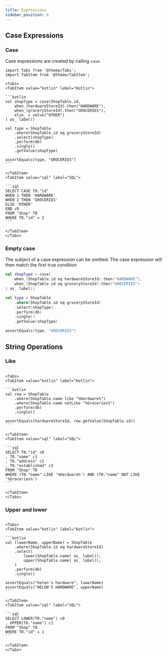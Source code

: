 ```yaml
---
title: Expressions
sidebar_position: 6
---
```

## Case Expressions
### Case

Case expressions are created by calling `case`.
````mdx-code-block
import Tabs from '@theme/Tabs';
import TabItem from '@theme/TabItem';

<Tabs>
<TabItem value="kotlin" label="Kotlin">

```kotlin
val shopType = case(ShopTable.id,
    when_(hardwareStoreId).then("HARDWARE"),
    when_(groceryStoreId).then("GROCERIES"),
    else_ = value("OTHER")
) as_ label()

val type = ShopTable
    .where(ShopTable.id eq groceryStoreId)
    .select(shopType)
    .perform(db)
    .single()
    .getValue(shopType)

assertEquals(type, "GROCERIES")
```

</TabItem>
<TabItem value="sql" label="SQL">

```sql
SELECT CASE T0."id"
WHEN 1 THEN 'HARDWARE'
WHEN 2 THEN 'GROCERIES'
ELSE 'OTHER'
END c0
FROM "Shop" T0
WHERE T0."id" = 2
```

</TabItem>
</Tabs>
````
### Empty case

The subject of a case expression can be omitted.
The case expression will then match the first true condition
```kotlin
val shopType = case(
    when_(ShopTable.id eq hardwareStoreId).then("HARDWARE"),
    when_(ShopTable.id eq groceryStoreId).then("GROCERIES")
) as_ label()

val type = ShopTable
    .where(ShopTable.id eq groceryStoreId)
    .select(shopType)
    .perform(db)
    .single()
    .getValue(shopType)

assertEquals(type, "GROCERIES")
```
## String Operations
### Like
````mdx-code-block

<Tabs>
<TabItem value="kotlin" label="Kotlin">

```kotlin
val row = ShopTable
    .where(ShopTable.name like "%Hardware%")
    .where(ShopTable.name notLike "%Groceries%")
    .perform(db)
    .single()

assertEquals(hardwareStoreId, row.getValue(ShopTable.id))
```

</TabItem>
<TabItem value="sql" label="SQL">

```sql
SELECT T0."id" c0
, T0."name" c1
, T0."address" c2
, T0."established" c3
FROM "Shop" T0
WHERE (T0."name" LIKE '%Hardware%') AND (T0."name" NOT LIKE '%Groceries%')
```

</TabItem>
</Tabs>
````
### Upper and lower
````mdx-code-block

<Tabs>
<TabItem value="kotlin" label="Kotlin">

```kotlin
val (lowerName, upperName) = ShopTable
    .where(ShopTable.id eq hardwareStoreId)
    .select(
        lower(ShopTable.name) as_ label(),
        upper(ShopTable.name) as_ label(),
    )
    .perform(db)
    .single()

assertEquals("helen's hardware", lowerName)
assertEquals("HELEN'S HARDWARE", upperName)
```

</TabItem>
<TabItem value="sql" label="SQL">

```sql
SELECT LOWER(T0."name") c0
, UPPER(T0."name") c1
FROM "Shop" T0
WHERE T0."id" = 1
```

</TabItem>
</Tabs>
````